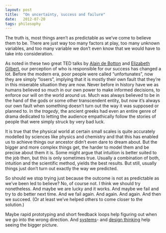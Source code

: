 ```yaml
---
layout: post
title:  "On uncertainty, success and failure"
date:   2012-07-20
tags: philosophy
---
```


The truth is, most things aren’t as predictable as we’ve come to believe them to be. There are just way too many factors at play, too many unknown variables, and too many variable we don’t even know that we would have to take into consideration.

As noted in these two great TED talks by [Alain de Botton](http://www.ted.com/talks/alain_de_botton_a_kinder_gentler_philosophy_of_success.html) and [Elizabeth Gilbert](http://www.ted.com/talks/elizabeth_gilbert_on_genius.html), our perception of who is responsible for our success has changed a lot. Before the modern era, poor people were called “unfortunates”, now they are simply “losers”, implying that it is mostly their own fault that they’re in this miserable situation they are now. Never before in history have we as humans believed so much in our own power to make informed decisions, to enforce our will on the world around us. Much was always believed to be in the hand of the gods or some other transcendent entity, but now it’s always our own fault when something doesn’t turn out the way it was supposed or planned to. In the *tragedy*, the ancient greeks had even an entire genre of drama dedicated to letting the audience empathically follow the stories of people that were simply struck by very bad luck.

It is true that the physical world at certain small scales is quite accurately modelled by sciences like physics and chemistry and that this has enabled us to achieve things our ancestor didn’t even dare to dream about. But the bigger and more complex things get, the harder to model them and be precise about them it is. Some might argue that intuition is better suited to the job then, but this is only sometimes true. Usually a combination of both, intuition and the scientific method, yields the best results. But still, usually things just don’t turn out exactly the way we predicted.

So should we stop trying just because the outcome is not as predictable as we’ve been led to believe? No, of course not. I think we should try nonetheless. And maybe we are lucky and it works. And maybe we fail and try to do better next time. And we fail again. And again. And again. And then we succeed. (Or at least we’ve helped others to come closer to the solution.)

Maybe rapid prototyping and short feedback loops help figuring out when we go into the wrong direction. And [systems](http://en.wikipedia.org/wiki/Systems_thinking)- and [design thinking](http://en.wikipedia.org/wiki/Design_thinking) help seeing the bigger picture.

